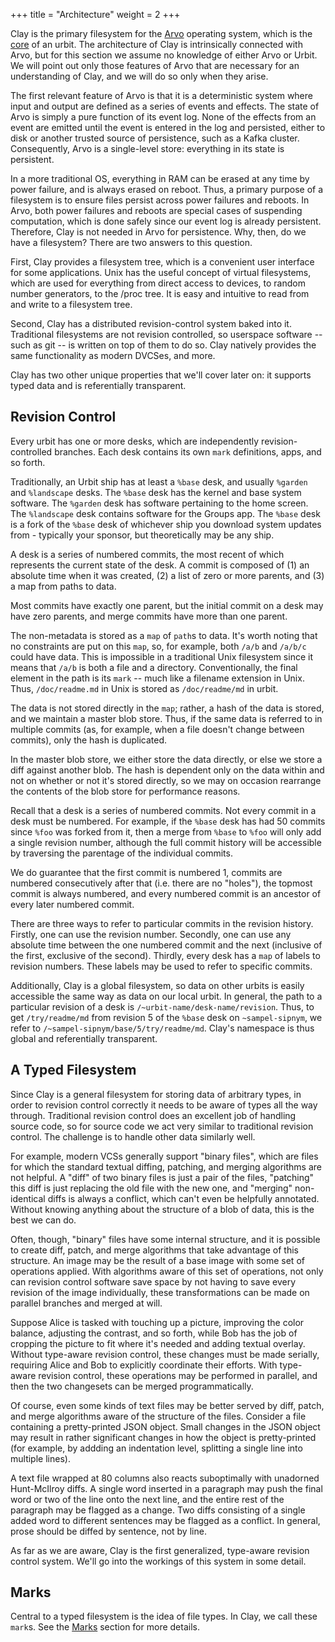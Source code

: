 +++
title = "Architecture"
weight = 2
+++

Clay is the primary filesystem for the [Arvo](/system/kernel/arvo)
operating system, which is the [core](/glossary/core/) of an
urbit. The architecture of Clay is intrinsically connected with Arvo,
but for this section we assume no knowledge of either Arvo or Urbit.
We will point out only those features of Arvo that are necessary for
an understanding of Clay, and we will do so only when they arise.

The first relevant feature of Arvo is that it is a deterministic
system where input and output are defined as a series of events and
effects. The state of Arvo is simply a pure function of its event log.
None of the effects from an event are emitted until the event is
entered in the log and persisted, either to disk or another trusted
source of persistence, such as a Kafka cluster. Consequently, Arvo is
a single-level store: everything in its state is persistent.

In a more traditional OS, everything in RAM can be erased at any
time by power failure, and is always erased on reboot. Thus, a
primary purpose of a filesystem is to ensure files persist across
power failures and reboots. In Arvo, both power failures and
reboots are special cases of suspending computation, which is
done safely since our event log is already persistent. Therefore,
Clay is not needed in Arvo for persistence. Why, then, do we have a
filesystem? There are two answers to this question.

First, Clay provides a filesystem tree, which is a convenient
user interface for some applications. Unix has the useful concept
of virtual filesystems, which are used for everything from direct
access to devices, to random number generators, to the /proc
tree. It is easy and intuitive to read from and write to a
filesystem tree.

Second, Clay has a distributed revision-control system baked into
it. Traditional filesystems are not revision controlled, so
userspace software -- such as git -- is written on top of them to
do so. Clay natively provides the same functionality as modern
DVCSes, and more.

Clay has two other unique properties that we'll cover later on:
it supports typed data and is referentially transparent.

## Revision Control

Every urbit has one or more desks, which are independently
revision-controlled branches. Each desk contains its own `mark`
definitions, apps, and so forth.

Traditionally, an Urbit ship has at least a `%base` desk, and usually
`%garden` and `%landscape` desks. The `%base` desk has the kernel and
base system software. The `%garden` desk has software pertaining to
the home screen. The `%landscape` desk contains software for the
Groups app. The `%base` desk is a fork of the `%base` desk of
whichever ship you download system updates from - typically your
sponsor, but theoretically may be any ship.

A desk is a series of numbered commits, the most recent of which
represents the current state of the desk. A commit is composed of
(1) an absolute time when it was created, (2) a list of zero or
more parents, and (3) a map from paths to data.

Most commits have exactly one parent, but the initial commit on a
desk may have zero parents, and merge commits have more than one
parent.

The non-metadata is stored as a `map` of `path`s to data. It's
worth noting that no constraints are put on this `map`, so, for
example, both `/a/b` and `/a/b/c` could have data. This is impossible
in a traditional Unix filesystem since it means that `/a/b` is both
a file and a directory. Conventionally, the final element in the
path is its `mark` -- much like a filename extension in Unix. Thus,
`/doc/readme.md` in Unix is stored as `/doc/readme/md` in urbit.

The data is not stored directly in the `map`; rather, a hash of the
data is stored, and we maintain a master blob store. Thus, if the
same data is referred to in multiple commits (as, for example,
when a file doesn't change between commits), only the hash is
duplicated.

In the master blob store, we either store the data directly, or
else we store a diff against another blob. The hash is dependent
only on the data within and not on whether or not it's stored
directly, so we may on occasion rearrange the contents of the
blob store for performance reasons.

Recall that a desk is a series of numbered commits. Not every
commit in a desk must be numbered. For example, if the `%base` desk
has had 50 commits since `%foo` was forked from it, then a merge
from `%base` to `%foo` will only add a single revision number,
although the full commit history will be accessible by traversing
the parentage of the individual commits.

We do guarantee that the first commit is numbered 1, commits are
numbered consecutively after that (i.e. there are no "holes"),
the topmost commit is always numbered, and every numbered commit
is an ancestor of every later numbered commit.

There are three ways to refer to particular commits in the
revision history. Firstly, one can use the revision number.
Secondly, one can use any absolute time between the one numbered
commit and the next (inclusive of the first, exclusive of the
second). Thirdly, every desk has a `map` of labels to revision
numbers. These labels may be used to refer to specific commits.

Additionally, Clay is a global filesystem, so data on other urbits
is easily accessible the same way as data on our local urbit. In
general, the path to a particular revision of a desk is
`/~urbit-name/desk-name/revision`. Thus, to get `/try/readme/md`
from revision 5 of the `%base` desk on `~sampel-sipnym`, we refer to
`/~sampel-sipnym/base/5/try/readme/md`. Clay's namespace is thus
global and referentially transparent.

## A Typed Filesystem

Since Clay is a general filesystem for storing data of arbitrary
types, in order to revision control correctly it needs to be
aware of types all the way through. Traditional revision control
does an excellent job of handling source code, so for source code
we act very similar to traditional revision control. The
challenge is to handle other data similarly well.

For example, modern VCSs generally support "binary files", which
are files for which the standard textual diffing, patching, and
merging algorithms are not helpful. A "diff" of two binary files
is just a pair of the files, "patching" this diff is just
replacing the old file with the new one, and "merging"
non-identical diffs is always a conflict, which can't even be
helpfully annotated. Without knowing anything about the structure
of a blob of data, this is the best we can do.

Often, though, "binary" files have some internal structure, and
it is possible to create diff, patch, and merge algorithms that
take advantage of this structure. An image may be the result of a
base image with some set of operations applied. With algorithms
aware of this set of operations, not only can revision control
software save space by not having to save every revision of the
image individually, these transformations can be made on parallel
branches and merged at will.

Suppose Alice is tasked with touching up a picture, improving the
color balance, adjusting the contrast, and so forth, while Bob
has the job of cropping the picture to fit where it's needed and
adding textual overlay. Without type-aware revision control,
these changes must be made serially, requiring Alice and Bob to
explicitly coordinate their efforts. With type-aware revision
control, these operations may be performed in parallel, and then
the two changesets can be merged programmatically.

Of course, even some kinds of text files may be better served by
diff, patch, and merge algorithms aware of the structure of the
files. Consider a file containing a pretty-printed JSON object.
Small changes in the JSON object may result in rather significant
changes in how the object is pretty-printed (for example, by
addding an indentation level, splitting a single line into
multiple lines).

A text file wrapped at 80 columns also reacts suboptimally with
unadorned Hunt-McIlroy diffs. A single word inserted in a
paragraph may push the final word or two of the line onto the
next line, and the entire rest of the paragraph may be flagged as
a change. Two diffs consisting of a single added word to
different sentences may be flagged as a conflict. In general,
prose should be diffed by sentence, not by line.

As far as we are aware, Clay is the first generalized,
type-aware revision control system. We'll go into the workings
of this system in some detail.

## Marks

Central to a typed filesystem is the idea of file types. In Clay, we
call these `mark`s. See the [Marks](/system/kernel/clay/guides/marks)
section for more details.
